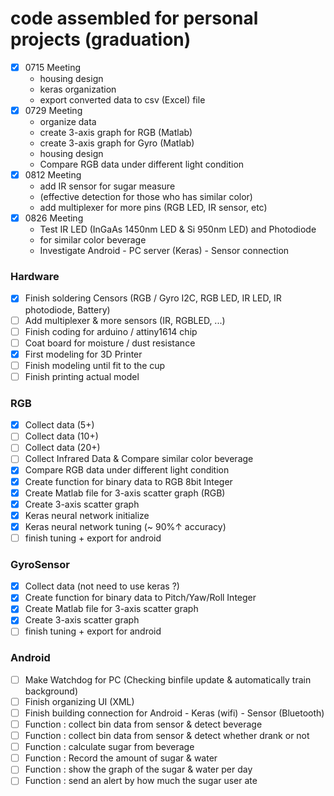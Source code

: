 # code assembled for personal projects (graduation)
- [x] 0715 Meeting
    - housing design
    - keras organization
    - export converted data to csv (Excel) file
- [x] 0729 Meeting
    - organize data
    - create 3-axis graph for RGB (Matlab)
    - create 3-axis graph for Gyro (Matlab)
    - housing design
    - Compare RGB data under different light condition
- [x] 0812 Meeting
    - add IR sensor for sugar measure
    - (effective detection for those who has similar color)
    - add multiplexer for more pins (RGB LED, IR sensor, etc)
- [x] 0826 Meeting
    - Test IR LED (InGaAs 1450nm LED & Si 950nm LED) and Photodiode
    - for similar color beverage
    - Investigate Android - PC server (Keras) - Sensor connection

### Hardware
- [x] Finish soldering Censors (RGB / Gyro I2C, RGB LED, IR LED, IR photodiode, Battery)
- [ ] Add multiplexer & more sensors (IR, RGBLED, ...)
- [ ] Finish coding for arduino / attiny1614 chip
- [ ] Coat board for moisture / dust resistance
- [x] First modeling for 3D Printer
- [ ] Finish modeling until fit to the cup
- [ ] Finish printing actual model

### RGB
- [x] Collect data (5+)
- [ ] Collect data (10+)
- [ ] Collect data (20+)
- [ ] Collect Infrared Data & Compare similar color beverage
- [x] Compare RGB data under different light condition
- [x] Create function for binary data to RGB 8bit Integer
- [x] Create Matlab file for 3-axis scatter graph (RGB)
- [x] Create 3-axis scatter graph
- [x] Keras neural network initialize
- [x] Keras neural network tuning (~ 90%↑ accuracy)
- [ ] finish tuning + export for android

### GyroSensor
- [x] Collect data (not need to use keras ?) 
- [x] Create function for binary data to Pitch/Yaw/Roll Integer
- [x] Create Matlab file for 3-axis scatter graph
- [x] Create 3-axis scatter graph
- [ ] finish tuning + export for android

### Android
- [ ] Make Watchdog for PC (Checking binfile update & automatically train background)
- [ ] Finish organizing UI (XML)
- [ ] Finish building connection for Android - Keras (wifi) - Sensor (Bluetooth)
- [ ] Function : collect bin data from sensor & detect beverage
- [ ] Function : collect bin data from sensor & detect whether drank or not
- [ ] Function : calculate sugar from beverage
- [ ] Function : Record the amount of sugar & water 
- [ ] Function : show the graph of the sugar & water per day
- [ ] Function : send an alert by how much the sugar user ate
